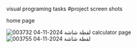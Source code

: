 visual programing tasks 
#project screen shots 

home page

![لقطة شاشة 2024-11-04 003732](https://github.com/user-attachments/assets/a93f6035-50c7-4380-8dd7-23040160be10)
calculator page
![لقطة شاشة 2024-11-04 003755](https://github.com/user-attachments/assets/45684fbe-2456-46c9-9d60-e57483dc9465)
